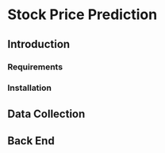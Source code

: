 # Stock Price Prediction

## Introduction

### Requirements

### Installation

## Data Collection

## Back End